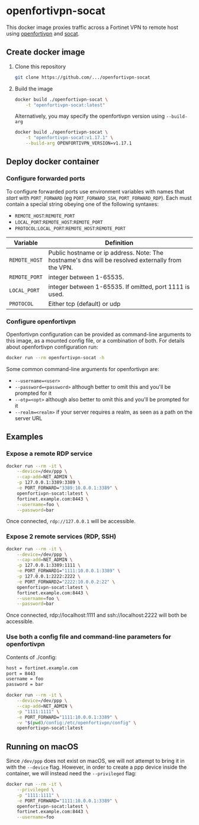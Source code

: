 # openfortivpn-socat

This docker image proxies traffic across a Fortinet VPN to remote host using
[openfortivpn](https://github.com/adrienverge/openfortivpn)
and [socat](http://www.dest-unreach.org/socat/).

## Create docker image

1. Clone this repository

    ```sh
    git clone https://github.com/.../openfortivpn-socat
    ```

2. Build the image

    ```sh
    docker build ./openfortivpn-socat \
        -t "openfortivpn-socat:latest"
    ```

    Alternatively, you may specify the openfortivpn version using `--build-arg`

    ```sh
    docker build ./openfortivpn-socat \
        -t "openfortivpn-socat:v1.17.1" \
        --build-arg OPENFORTIVPN_VERSION=v1.17.1
    ```

## Deploy docker container

### Configure forwarded ports

To configure forwarded ports use environment variables with names that *start*
with `PORT_FORWARD` (eg `PORT_FORWARD_SSH`, `PORT_FORWARD_RDP`). Each must
contain a special string obeying one of the following syntaxes:

* `REMOTE_HOST`:`REMOTE_PORT`
* `LOCAL_PORT`:`REMOTE_HOST`:`REMOTE_PORT`
* `PROTOCOL`:`LOCAL_PORT`:`REMOTE_HOST`:`REMOTE_PORT`

| Variable      | Definition                   |
|---------------|------------------------------|
| `REMOTE_HOST` | Public hostname or ip address. Note: The hostname's dns will be resolved externally from the VPN. |
| `REMOTE_PORT` | integer between 1-65535. |
| `LOCAL_PORT`  | integer between 1-65535. If omitted, port 1111 is used. |
| `PROTOCOL`    | Either tcp (default) or udp |

### Configure openfortivpn

Openfortivpn configuration can be provided as command-line arguments to this
image, as a mounted config file, or a combination of both. For details about
openfortivpn configuration run:

```sh
docker run --rm openfortivpn-socat -h
```

Some common command-line arguments for openfortivpn are:

* `--username=<user>`
* `--password=<password>` although better to omit this and you'll be prompted for it
* `--otp=<opt>` although also better to omit this and you'll be prompted for it
* `--realm=<realm>` if your server requires a realm, as seen as a path on the server URL

## Examples

### Expose a remote RDP service

```sh
docker run --rm -it \
    --device=/dev/ppp \
    --cap-add=NET_ADMIN \
    -p 127.0.0.1:3389:3389 \
    -e PORT_FORWARD="3389:10.0.0.1:3389" \
    openfortivpn-socat:latest \
    fortinet.example.com:8443 \
    --username=foo \
    --password=bar
```

Once connected, `rdp://127.0.0.1` will be accessible.

### Expose 2 remote services (RDP, SSH)

```sh
docker run --rm -it \
    --device=/dev/ppp \
    --cap-add=NET_ADMIN \
    -p 127.0.0.1:3389:1111 \
    -e PORT_FORWARD1="1111:10.0.0.1:3389" \
    -p 127.0.0.1:2222:2222 \
    -e PORT_FORWARD2="2222:10.0.0.2:22" \
    openfortivpn-socat:latest \
    fortinet.example.com:8443 \
    --username=foo \
    --password=bar
```

Once connected, rdp://localhost:1111 and ssh://localhost:2222 will both be
accessible.

### Use both a config file and command-line parameters for openfortivpn

Contents of ./config:

```txt
host = fortinet.example.com
port = 8443
username = foo
password = bar
```

```sh
docker run --rm -it \
    --device=/dev/ppp \
    --cap-add=NET_ADMIN \
    -p "1111:1111" \
    -e PORT_FORWARD="1111:10.0.0.1:3389" \
    -v "$(pwd)/config:/etc/openfortivpn/config" \
    openfortivpn-socat:latest
```

## Running on macOS

Since `/dev/ppp` does not exist on macOS, we will not attempt to bring it in with
the `--device` flag. However, in order to create a ppp device inside the
container, we will instead need the `--privileged` flag:

```sh
docker run --rm -it \
    --privileged \
    -p "1111:1111" \
    -e PORT_FORWARD="1111:10.0.0.1:3389" \
    openfortivpn-socat:latest \
    fortinet.example.com:8443 \
    --username=foo
```
